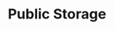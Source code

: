 ---
title: "Public Storage"
url: /mississauga/public-storage-derry-road-east/
shop: storage rental
---